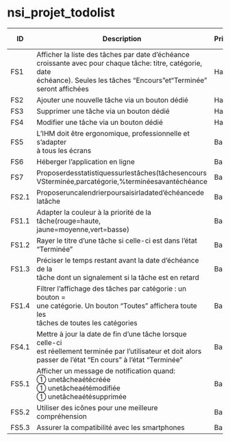 # nsi_projet_todolist
| ID    | Description                                                                                                                                                                             | Priorité | Personne | Fini ? |
| ----- | --------------------------------------------------------------------------------------------------------------------------------------------------------------------------------------- | -------- | -------- | ------ |
| FS1   | Afficher la liste des tâches par date d’échéance<br>croissante avec pour chaque tâche: titre, catégorie, date<br>échéance). Seules les tâches “Encours”et“Terminée”<br>seront affichées | Haute    |          |        |
| FS2   | Ajouter une nouvelle tâche via un bouton dédié                                                                                                                                          | Haute    |Victor|        |
| FS3   | Supprimer une tâche via un bouton dédié                                                                                                                                                 | Haute    |Victor|        |
| FS4   | Modifier une tâche via un bouton dédié                                                                                                                                                  | Haute    |Victor|        |
| FS5   | L’IHM doit être ergonomique, professionnelle et s’adapter<br>à tous les écrans                                                                                                          | Basse    |          |        |
| FS6   | Héberger l’application en ligne                                                                                                                                                         | Basse    |          |        |
| FS7   | Proposerdesstatistiquessurlestâches(tâchesencours<br>VSterminée,parcatégorie,%terminéesavantéchéance                                                                                    | Basse    |          |        |
| FS2.1 | Proposeruncalendrierpoursaisirladated’échéancede<br>latâche                                                                                                                             | Basse    |          |        |
| FS1.1 | Adapter la couleur à la priorité de la tâche(rouge=haute,<br>jaune=moyenne,vert=basse)                                                                                                  | Basse    |          |        |
| FS1.2 | Rayer le titre d’une tâche si celle-ci est dans l’état<br>“Terminée”                                                                                                                    | Basse    |          |        |
| FS1.3 | Préciser le temps restant avant la date d’échéance de la<br>tâche dont un signalement si la tâche est en retard                                                                         | Basse    |          |        |
| FS1.4 | Filtrer l’affichage des tâches par catégorie : un bouton =<br>une catégorie. Un bouton “Toutes” affichera toute les<br>tâches de toutes les catégories                                  | Basse    |          |        |
| FS4.1 | Mettre à jour la date de fin d’une tâche lorsque celle-ci<br>est réellement terminée par l’utilisateur et doit alors<br>passer de l’état “En cours” à l’état “Terminée”                 | Basse    |          |        |
| FS5.1 | Afficher un message de notification quand:<br> unetâcheaétécréée<br> unetâcheaétémodifiée<br> unetâcheaétésupprimée                                                                  | Basse    |          |        |
| FS5.2 | Utiliser des icônes pour une meilleure compréhension                                                                                                                                    | Basse    |          |        |
| FS5.3 | Assurer la compatibilité avec les smartphones                                                                                                                                           | Basse    |          |        |
